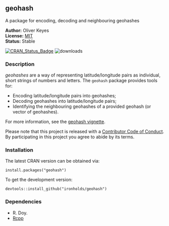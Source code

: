 ## geohash
A package for encoding, decoding and neighbouring geohashes

__Author:__ Oliver Keyes<br/>
__License:__ [MIT](http://opensource.org/licenses/MIT)<br/>
__Status:__ Stable

[![CRAN_Status_Badge](http://www.r-pkg.org/badges/version/geohash)](http://cran.r-project.org/package=geohash)
![downloads](http://cranlogs.r-pkg.org/badges/grand-total/geohash)

### Description

*geohashes* are a way of representing latitude/longitude pairs as individual,
short strings of numbers and letters. The <code>geohash</code> package provides
tools for:

* Encoding latitude/longitude pairs into geohashes;
* Decoding geohashes into latitude/longitude pairs;
* Identifying the neighbouring geohashes of a provided geohash (or vector of geohashes).

For more information, see the [geohash vignette](https://github.com/Ironholds/geohash/blob/master/vignettes/geohash.Rmd).

Please note that this project is released with a [Contributor Code of Conduct](https://github.com/Ironholds/geohash/blob/master/CONDUCT.md).
By participating in this project you agree to abide by its terms.

### Installation

The latest CRAN version can be obtained via:

    install.packages("geohash")
    
To get the development version:

    devtools::install_github("ironholds/geohash")

### Dependencies
* R. Doy.
* [Rcpp](http://cran.rstudio.com/web/packages/Rcpp/)
